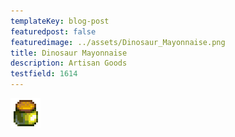 ```yaml
---
templateKey: blog-post
featuredpost: false
featuredimage: ../assets/Dinosaur_Mayonnaise.png
title: Dinosaur Mayonnaise
description: Artisan Goods
testfield: 1614
---
```

![Dinosaur Mayonnaise](../assets/Dinosaur_Mayonnaise.png)